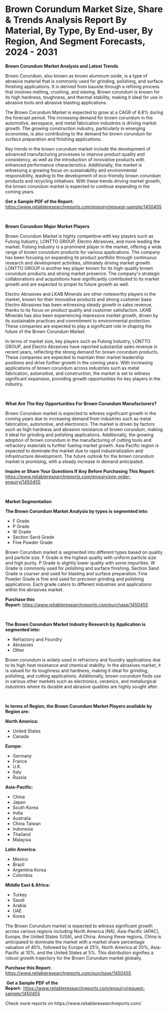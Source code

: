 <p><h1>Brown Corundum Market Size, Share & Trends Analysis Report By Material, By Type, By End-user, By Region, And Segment Forecasts, 2024 - 2031</h1></p><p><strong>Brown Corundum Market Analysis and Latest Trends</strong></p>
<p><p>Brown Corundum, also known as brown aluminum oxide, is a type of abrasive material that is commonly used for grinding, polishing, and surface finishing applications. It is derived from bauxite through a refining process that involves melting, crushing, and sieving. Brown corundum is known for its high hardness, toughness, and thermal stability, making it ideal for use in abrasive tools and abrasive blasting applications.</p><p>The Brown Corundum Market is expected to grow at a CAGR of 6.8% during the forecast period. The increasing demand for brown corundum in the automotive, aerospace, and metal fabrication industries is driving market growth. The growing construction industry, particularly in emerging economies, is also contributing to the demand for brown corundum for surface preparation and finishing applications.</p><p>Key trends in the brown corundum market include the development of advanced manufacturing processes to improve product quality and consistency, as well as the introduction of innovative products with enhanced performance characteristics. Additionally, the market is witnessing a growing focus on sustainability and environmental responsibility, leading to the development of eco-friendly brown corundum products and recycling initiatives. With these trends driving market growth, the brown corundum market is expected to continue expanding in the coming years.</p></p>
<p><strong>Get a Sample PDF of the Report:&nbsp;</strong> <a href="https://www.reliableresearchreports.com/enquiry/request-sample/1450455">https://www.reliableresearchreports.com/enquiry/request-sample/1450455</a></p>
<p>&nbsp;</p>
<p><strong>Brown Corundum Major Market Players</strong></p>
<p><p>Brown Corundum Market is highly competitive with key players such as Futong Industry, LONTTO GROUP, Electro Abrasives, and more leading the market. Futong Industry is a prominent player in the market, offering a wide range of brown corundum products for various applications. The company has been focusing on expanding its product portfolio through continuous research and development activities, ultimately driving market growth. LONTTO GROUP is another key player known for its high-quality brown corundum products and strong market presence. The company's strategic collaborations and acquisitions have significantly contributed to its market growth and are expected to propel its future growth as well.</p><p>Electro Abrasives and LKAB Minerals are other noteworthy players in the market, known for their innovative products and strong customer base. Electro Abrasives has been witnessing steady growth in sales revenue, thanks to its focus on product quality and customer satisfaction. LKAB Minerals has also been experiencing impressive market growth, driven by its sustainable practices and commitment to environmental protection. These companies are expected to play a significant role in shaping the future of the Brown Corundum Market.</p><p>In terms of market size, key players such as Futong Industry, LONTTO GROUP, and Electro Abrasives have reported substantial sales revenue in recent years, reflecting the strong demand for brown corundum products. These companies are expected to maintain their market leadership positions and drive further growth in the coming years. With increasing applications of brown corundum across industries such as metal fabrication, automotive, and construction, the market is set to witness significant expansion, providing growth opportunities for key players in the industry.</p></p>
<p>&nbsp;</p>
<p><strong>What Are The Key Opportunities For Brown Corundum Manufacturers?</strong></p>
<p><p>Brown Corundum market is expected to witness significant growth in the coming years due to increasing demand from industries such as metal fabrication, automotive, and electronics. The market is driven by factors such as high hardness and abrasion resistance of brown corundum, making it ideal for grinding and polishing applications. Additionally, the growing adoption of brown corundum in the manufacturing of cutting tools and refractory materials is further fueling market growth. Asia Pacific region is expected to dominate the market due to rapid industrialization and infrastructure development. The future outlook for the brown corundum market is promising, with a steady increase in demand anticipated.</p></p>
<p><strong>Inquire or Share Your Questions If Any Before Purchasing This Report:</strong> <a href="https://www.reliableresearchreports.com/enquiry/pre-order-enquiry/1450455">https://www.reliableresearchreports.com/enquiry/pre-order-enquiry/1450455</a></p>
<p>&nbsp;</p>
<p><strong>Market Segmentation</strong></p>
<p><strong>The Brown Corundum Market Analysis by types is segmented into:</strong></p>
<p><ul><li>F Grade</li><li>P Grade</li><li>W Grade</li><li>Section Sand Grade</li><li>Fine Powder Grade</li></ul></p>
<p><p>Brown Corundum market is segmented into different types based on quality and particle size. F Grade is the highest quality with uniform particle size and high purity. P Grade is slightly lower quality with some impurities. W Grade is commonly used for polishing and surface finishing. Section Sand Grade is coarser and used for blasting and surface preparation. Fine Powder Grade is fine and used for precision grinding and polishing applications. Each grade caters to different industries and applications within the abrasives market.</p></p>
<p><strong>Purchase this Report:&nbsp;</strong><a href="https://www.reliableresearchreports.com/purchase/1450455">https://www.reliableresearchreports.com/purchase/1450455</a></p>
<p>&nbsp;</p>
<p><strong>The Brown Corundum Market Industry Research by Application is segmented into:</strong></p>
<p><ul><li>Refractory and Foundry</li><li>Abrasives</li><li>Other</li></ul></p>
<p><p>Brown corundum is widely used in refractory and foundry applications due to its high heat resistance and chemical stability. In the abrasives market, it is valued for its toughness and hardness, making it ideal for grinding, polishing, and cutting applications. Additionally, brown corundum finds use in various other markets such as electronics, ceramics, and metallurgical industries where its durable and abrasive qualities are highly sought after.</p></p>
<p>&nbsp;</p>
<p><strong>In terms of Region, the Brown Corundum Market Players available by Region are:</strong></p>
<p>
    <p> <strong> North America: </strong>
        <ul>
            <li>United States</li>
            <li>Canada</li>
        </ul>
        </p> 
    <p> <strong> Europe: </strong>
        <ul>
            <li>Germany</li>
            <li>France</li>
            <li>U.K.</li>
            <li>Italy</li>
            <li>Russia</li>
        </ul>
        </p> 
    <p> <strong> Asia-Pacific: </strong>
        <ul>
            <li>China</li>
            <li>Japan</li>
            <li>South Korea</li>
            <li>India</li>
            <li>Australia</li>
            <li>China Taiwan</li>
            <li>Indonesia</li>
            <li>Thailand</li>
            <li>Malaysia</li>
        </ul>
        </p> 
    <p> <strong> Latin America: </strong>
        <ul>
            <li>Mexico</li>
            <li>Brazil</li>
            <li>Argentina Korea</li>
            <li>Colombia</li>
        </ul>
        </p> 
    <p> <strong> Middle East & Africa: </strong>
        <ul>
            <li>Turkey</li>
            <li>Saudi</li>
            <li>Arabia</li>
            <li>UAE</li>
            <li>Korea</li>
        </ul>
    </p>
    </p>
<p><p>The Brown Corundum market is expected to witness significant growth across various regions including North America (NA), Asia-Pacific (APAC), Europe, the United States (USA), and China. Among these regions, China is anticipated to dominate the market with a market share percentage valuation of 40%, followed by Europe at 25%, North America at 20%, Asia-Pacific at 10%, and the United States at 5%. This distribution signifies a robust growth trajectory for the Brown Corundum market globally.</p></p>
<p><strong>Purchase this Report: </strong><a href="https://www.reliableresearchreports.com/purchase/1450455">https://www.reliableresearchreports.com/purchase/1450455</a></p>
<p>&nbsp;<strong>Get a Sample PDF of the Report:&nbsp;&nbsp;</strong><a href="https://www.reliableresearchreports.com/enquiry/request-sample/1450455">https://www.reliableresearchreports.com/enquiry/request-sample/1450455</a></p>
<p><strong></strong></p>
<p>Check more reports on https://www.reliableresearchreports.com/</p>